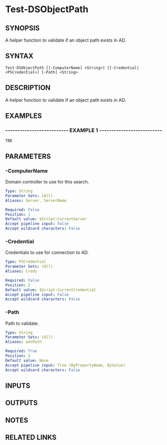 ﻿---
external help file: PSAD-help.xml
online version: https://github.com/zloeber/PSAD
schema: 2.0.0
---

# Test-DSObjectPath

## SYNOPSIS
A helper function to validate if an object path exists in AD.

## SYNTAX

```
Test-DSObjectPath [[-ComputerName] <String>] [[-Credential] <PSCredential>] [-Path] <String>
```

## DESCRIPTION
A helper function to validate if an object path exists in AD.

## EXAMPLES

### -------------------------- EXAMPLE 1 --------------------------
```
TBD
```

## PARAMETERS

### -ComputerName
Domain controller to use for this search.

```yaml
Type: String
Parameter Sets: (All)
Aliases: Server, ServerName

Required: False
Position: 1
Default value: $Script:CurrentServer
Accept pipeline input: False
Accept wildcard characters: False
```

### -Credential
Credentials to use for connection to AD.

```yaml
Type: PSCredential
Parameter Sets: (All)
Aliases: Creds

Required: False
Position: 2
Default value: $Script:CurrentCredential
Accept pipeline input: False
Accept wildcard characters: False
```

### -Path
Path to validate.

```yaml
Type: String
Parameter Sets: (All)
Aliases: adsPath

Required: True
Position: 3
Default value: None
Accept pipeline input: True (ByPropertyName, ByValue)
Accept wildcard characters: False
```

## INPUTS

## OUTPUTS

## NOTES

## RELATED LINKS

